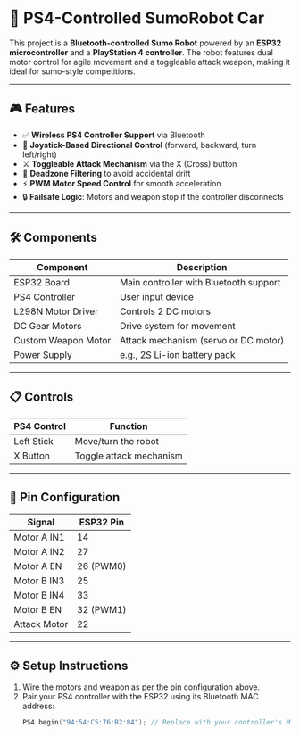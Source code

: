 # 🤖 PS4-Controlled SumoRobot Car

This project is a **Bluetooth-controlled Sumo Robot** powered by an **ESP32 microcontroller** and a **PlayStation 4 controller**. The robot features dual motor control for agile movement and a toggleable attack weapon, making it ideal for sumo-style competitions.

---

## 🎮 Features

- ✅ **Wireless PS4 Controller Support** via Bluetooth
- 🎯 **Joystick-Based Directional Control** (forward, backward, turn left/right)
- ⚔️ **Toggleable Attack Mechanism** via the X (Cross) button
- 🛑 **Deadzone Filtering** to avoid accidental drift
- ⚡ **PWM Motor Speed Control** for smooth acceleration
- 🔒 **Failsafe Logic**: Motors and weapon stop if the controller disconnects

---

## 🛠️ Components

| Component             | Description                            |
|----------------------|----------------------------------------|
| ESP32 Board          | Main controller with Bluetooth support |
| PS4 Controller       | User input device                      |
| L298N Motor Driver   | Controls 2 DC motors                   |
| DC Gear Motors       | Drive system for movement              |
| Custom Weapon Motor  | Attack mechanism (servo or DC motor)   |
| Power Supply         | e.g., 2S Li-ion battery pack           |

---

## 📋 Controls

| PS4 Control | Function                  |
|-------------|---------------------------|
| Left Stick  | Move/turn the robot       |
| X Button    | Toggle attack mechanism   |

---

## 🔌 Pin Configuration

| Signal       | ESP32 Pin |
|--------------|-----------|
| Motor A IN1  | 14        |
| Motor A IN2  | 27        |
| Motor A EN   | 26 (PWM0) |
| Motor B IN3  | 25        |
| Motor B IN4  | 33        |
| Motor B EN   | 32 (PWM1) |
| Attack Motor | 22        |

---

## ⚙️ Setup Instructions

1. Wire the motors and weapon as per the pin configuration above.
2. Pair your PS4 controller with the ESP32 using its Bluetooth MAC address:
   ```cpp
   PS4.begin("94:54:C5:76:B2:84"); // Replace with your controller's MAC

